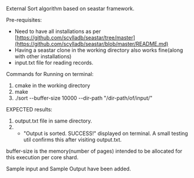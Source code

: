 External Sort algorithm based on seastar framework.

Pre-requisites:
* Need to have all installations as per [https://github.com/scylladb/seastar/tree/master](https://github.com/scylladb/seastar/blob/master/README.md)
* Having a seastar clone in the working directory also works fine(along with other installations)
* input.txt file for reading records.

Commands for Running on terminal:
1) cmake in the working directory
2) make
3) ./sort --buffer-size 10000 --dir-path "/dir-path/of/input/"

EXPECTED results: 
1) output.txt file in same directory.
2) - "Output is sorted.  SUCCESS!" displayed on terminal. A small testing util confirms this after visiting output.txt.

buffer-size is the memory(number of pages) intended to be allocated for this execution per core shard.

Sample input and Sample Output have been added.

